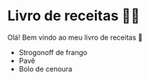 # Livro de receitas :man_cook: 



Olá! Bem vindo ao meu livro de receitas :wave: 

- Strogonoff de frango
- Pavê
- Bolo de cenoura

